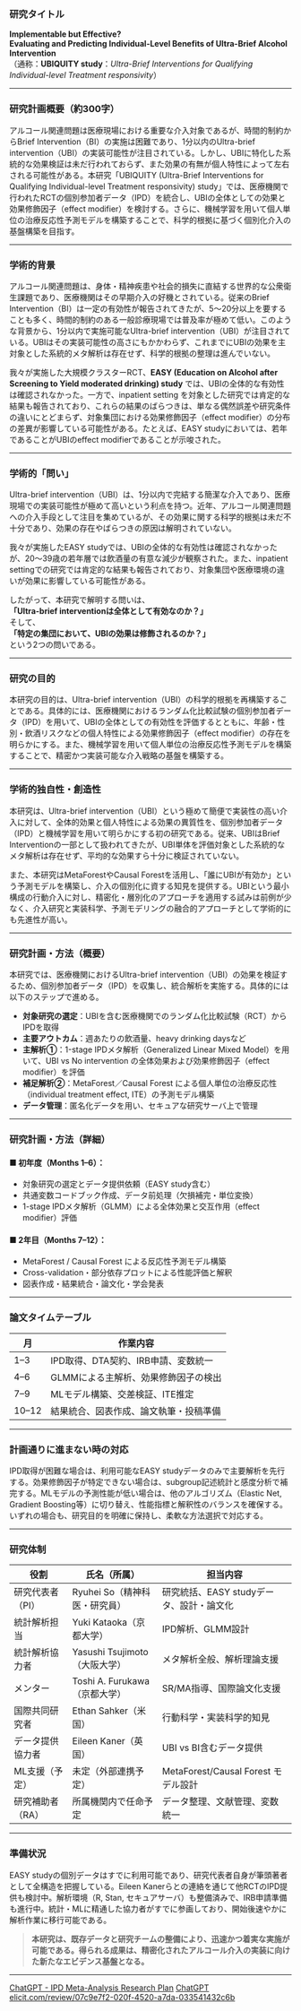 
### **研究タイトル**

**Implementable but Effective?**  
**Evaluating and Predicting Individual-Level Benefits of Ultra-Brief Alcohol Intervention**  
（通称：**UBIQUITY study**：_Ultra-Brief Interventions for Qualifying Individual-level Treatment responsivity_）

---

### **研究計画概要（約300字）**

アルコール関連問題は医療現場における重要な介入対象であるが、時間的制約からBrief Intervention（BI）の実施は困難であり、1分以内のUltra-brief intervention（UBI）の実装可能性が注目されている。しかし、UBIに特化した系統的な効果検証は未だ行われておらず、また効果の有無が個人特性によって左右される可能性がある。本研究「UBIQUITY (Ultra-Brief Interventions for Qualifying Individual-level Treatment responsivity) study」では、医療機関で行われたRCTの個別参加者データ（IPD）を統合し、UBIの全体としての効果と効果修飾因子（effect modifier）を検討する。さらに、機械学習を用いて個人単位の治療反応性予測モデルを構築することで、科学的根拠に基づく個別化介入の基盤構築を目指す。

---

### **学術的背景**

アルコール関連問題は、身体・精神疾患や社会的損失に直結する世界的な公衆衛生課題であり、医療機関はその早期介入の好機とされている。従来のBrief Intervention（BI）は一定の有効性が報告されてきたが、5〜20分以上を要することも多く、時間的制約のある一般診療現場では普及率が極めて低い。このような背景から、1分以内で実施可能なUltra-brief intervention（UBI）が注目されている。UBIはその実装可能性の高さにもかかわらず、これまでにUBIの効果を主対象とした系統的メタ解析は存在せず、科学的根拠の整理は進んでいない。

我々が実施した大規模クラスターRCT、**EASY (Education on Alcohol after Screening to Yield moderated drinking) study** では、UBIの全体的な有効性は確認されなかった。一方で、inpatient setting を対象とした研究では肯定的な結果も報告されており、これらの結果のばらつきは、単なる偶然誤差や研究条件の違いにとどまらず、対象集団における効果修飾因子（effect modifier）の分布の差異が影響している可能性がある。たとえば、EASY studyにおいては、若年であることがUBIのeffect modifierであることが示唆された。

---

### **学術的「問い」**

Ultra-brief intervention（UBI）は、1分以内で完結する簡潔な介入であり、医療現場での実装可能性が極めて高いという利点を持つ。近年、アルコール関連問題への介入手段として注目を集めているが、その効果に関する科学的根拠は未だ不十分であり、効果の存在やばらつきの原因は解明されていない。

我々が実施したEASY studyでは、UBIの全体的な有効性は確認されなかったが、20〜39歳の若年層では飲酒量の有意な減少が観察された。また、inpatient settingでの研究では肯定的な結果も報告されており、対象集団や医療環境の違いが効果に影響している可能性がある。

したがって、本研究で解明する問いは、  
**「Ultra-brief interventionは全体として有効なのか？」**  
そして、  
**「特定の集団において、UBIの効果は修飾されるのか？」**  
という2つの問いである。

---

### **研究の目的**

本研究の目的は、Ultra-brief intervention（UBI）の科学的根拠を再構築することである。具体的には、医療機関におけるランダム化比較試験の個別参加者データ（IPD）を用いて、UBIの全体としての有効性を評価するとともに、年齢・性別・飲酒リスクなどの個人特性による効果修飾因子（effect modifier）の存在を明らかにする。また、機械学習を用いて個人単位の治療反応性予測モデルを構築することで、精密かつ実装可能な介入戦略の基盤を構築する。

---

### **学術的独自性・創造性**

本研究は、Ultra-brief intervention（UBI）という極めて簡便で実装性の高い介入に対して、全体的効果と個人特性による効果の異質性を、個別参加者データ（IPD）と機械学習を用いて明らかにする初の研究である。従来、UBIはBrief Interventionの一部として扱われてきたが、UBI単体を評価対象とした系統的なメタ解析は存在せず、平均的な効果すら十分に検証されていない。

また、本研究はMetaForestやCausal Forestを活用し、「誰にUBIが有効か」という予測モデルを構築し、介入の個別化に資する知見を提供する。UBIという最小構成の行動介入に対し、精密化・層別化のアプローチを適用する試みは前例が少なく、介入研究と実装科学、予測モデリングの融合的アプローチとして学術的にも先進性が高い。

---

### **研究計画・方法（概要）**

本研究では、医療機関におけるUltra-brief intervention（UBI）の効果を検証するため、個別参加者データ（IPD）を収集し、統合解析を実施する。具体的には以下のステップで進める。

- **対象研究の選定**：UBIを含む医療機関でのランダム化比較試験（RCT）からIPDを取得
- **主要アウトカム**：週あたりの飲酒量、heavy drinking daysなど
- **主解析①**：1-stage IPDメタ解析（Generalized Linear Mixed Model）を用いて、UBI vs No intervention の全体効果および効果修飾因子（effect modifier）を評価
- **補足解析②**：MetaForest／Causal Forest による個人単位の治療反応性（individual treatment effect, ITE）の予測モデル構築
- **データ管理**：匿名化データを用い、セキュアな研究サーバ上で管理

---

### **研究計画・方法（詳細）**

#### ■ 初年度（Months 1–6）：

- 対象研究の選定とデータ提供依頼（EASY study含む）
- 共通変数コードブック作成、データ前処理（欠損補完・単位変換）
- 1-stage IPDメタ解析（GLMM）による全体効果と交互作用（effect modifier）評価

#### ■ 2年目（Months 7–12）：

- MetaForest / Causal Forest による反応性予測モデル構築
- Cross-validation・部分依存プロットによる性能評価と解釈
- 図表作成・結果統合・論文化・学会発表

---

### **論文タイムテーブル**

|月|作業内容|
|---|---|
|1–3|IPD取得、DTA契約、IRB申請、変数統一|
|4–6|GLMMによる主解析、効果修飾因子の検出|
|7–9|MLモデル構築、交差検証、ITE推定|
|10–12|結果統合、図表作成、論文執筆・投稿準備|

---

### **計画通りに進まない時の対応**

IPD取得が困難な場合は、利用可能なEASY studyデータのみで主要解析を先行する。効果修飾因子が特定できない場合は、subgroup記述統計と感度分析で補完する。MLモデルの予測性能が低い場合は、他のアルゴリズム（Elastic Net, Gradient Boosting等）に切り替え、性能指標と解釈性のバランスを確保する。いずれの場合も、研究目的を明確に保持し、柔軟な方法選択で対応する。

---

### **研究体制**

|役割|氏名（所属）|担当内容|
|---|---|---|
|研究代表者（PI）|Ryuhei So（精神科医・研究員）|研究統括、EASY studyデータ、設計・論文化|
|統計解析担当|Yuki Kataoka（京都大学）|IPD解析、GLMM設計|
|統計解析協力者|Yasushi Tsujimoto（大阪大学）|メタ解析全般、解析理論支援|
|メンター|Toshi A. Furukawa（京都大学）|SR/MA指導、国際論文化支援|
|国際共同研究者|Ethan Sahker（米国）|行動科学・実装科学的知見|
|データ提供協力者|Eileen Kaner（英国）|UBI vs BI含むデータ提供|
|ML支援（予定）|未定（外部連携予定）|MetaForest/Causal Forest モデル設計|
|研究補助者（RA）|所属機関内で任命予定|データ整理、文献管理、変数統一|

---

### **準備状況**

EASY studyの個別データはすでに利用可能であり、研究代表者自身が筆頭著者として全構造を把握している。Eileen Kanerらとの連絡を通じて他RCTのIPD提供も検討中。解析環境（R, Stan, セキュアサーバ）も整備済みで、IRB申請準備も進行中。統計・MLに精通した協力者がすでに参画しており、開始後速やかに解析作業に移行可能である。

> **本研究は、既存データと研究チームの整備により、迅速かつ着実な実施が可能である。得られる成果は、精密化されたアルコール介入の実装に向けた新たなエビデンス基盤となる。**

---
[ChatGPT - IPD Meta-Analysis Research Plan](https://chatgpt.com/share/67de3736-75c0-8000-bdad-9a75f6273f99)
[ChatGPT](https://chatgpt.com/g/g-6790b6c30b248191a4f91925b891a695-scigen-yan-jiu-ji-hua-shu-zuo-cheng-esiento/c/67de28c2-efd0-8000-b005-7ea977d024d1)
[elicit.com/review/07c9e7f2-020f-4520-a7da-033541432c6b](https://elicit.com/review/07c9e7f2-020f-4520-a7da-033541432c6b)